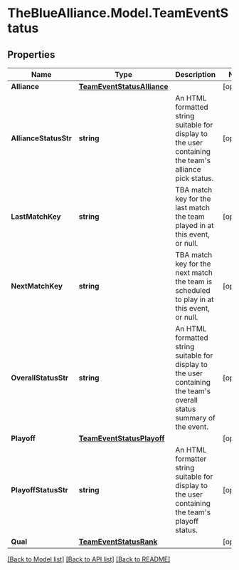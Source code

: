 # TheBlueAlliance.Model.TeamEventStatus

## Properties

Name | Type | Description | Notes
------------ | ------------- | ------------- | -------------
**Alliance** | [**TeamEventStatusAlliance**](TeamEventStatusAlliance.md) |  | [optional] 
**AllianceStatusStr** | **string** | An HTML formatted string suitable for display to the user containing the team&#39;s alliance pick status. | [optional] 
**LastMatchKey** | **string** | TBA match key for the last match the team played in at this event, or null. | [optional] 
**NextMatchKey** | **string** | TBA match key for the next match the team is scheduled to play in at this event, or null. | [optional] 
**OverallStatusStr** | **string** | An HTML formatted string suitable for display to the user containing the team&#39;s overall status summary of the event. | [optional] 
**Playoff** | [**TeamEventStatusPlayoff**](TeamEventStatusPlayoff.md) |  | [optional] 
**PlayoffStatusStr** | **string** | An HTML formatter string suitable for display to the user containing the team&#39;s playoff status. | [optional] 
**Qual** | [**TeamEventStatusRank**](TeamEventStatusRank.md) |  | [optional] 

[[Back to Model list]](../../README.md#documentation-for-models) [[Back to API list]](../../README.md#documentation-for-api-endpoints) [[Back to README]](../../README.md)

